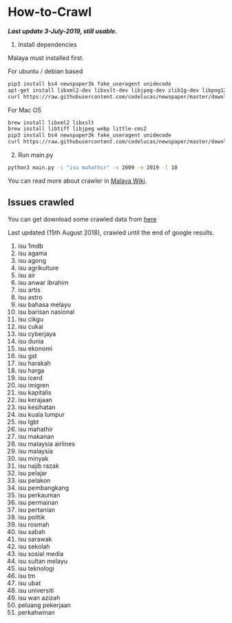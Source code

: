 # How-to-Crawl

**_Last update 3-July-2019, still usable._**

1. Install dependencies

Malaya must installed first.

For ubuntu / debian based
```bash
pip3 install bs4 newspaper3k fake_useragent unidecode
apt-get install libxml2-dev libxslt-dev libjpeg-dev zlib1g-dev libpng12-dev -y
curl https://raw.githubusercontent.com/codelucas/newspaper/master/download_corpora.py | python3
```

For Mac OS
```bash
brew install libxml2 libxslt
brew install libtiff libjpeg webp little-cms2
pip3 install bs4 newspaper3k fake_useragent unidecode
curl https://raw.githubusercontent.com/codelucas/newspaper/master/download_corpora.py | python3
```

2. Run main.py

```bash
python3 main.py -i "isu mahathir" -s 2009 -e 2019 -l 10
```

You can read more about crawler in [Malaya Wiki](https://github.com/DevconX/Malaya/wiki).

## Issues crawled

You can get download some crawled data from [here](https://s3-ap-southeast-1.amazonaws.com/huseinhouse-storage/crawler-data.zip)

Last updated (15th August 2018), crawled until the end of google results.

1. isu 1mdb
2. isu agama
3. isu agong
4. isu agrikulture
5. isu air
6. isu anwar ibrahim
7. isu artis
8. isu astro
9. isu bahasa melayu
10. isu barisan nasional
11. isu cikgu
12. isu cukai
13. isu cyberjaya
14. isu dunia
15. isu ekonomi
16. isu gst
17. isu harakah
18. isu harga
19. isu icerd
20. isu imigren
21. isu kapitalis
22. isu kerajaan
23. isu kesihatan
24. isu kuala lumpur
25. isu lgbt
26. isu mahathir
27. isu makanan
28. isu malaysia airlines
29. isu malaysia
30. isu minyak
31. isu najib razak
32. isu pelajar
33. isu pelakon
34. isu pembangkang
35. isu perkauman
36. isu permainan
37. isu pertanian
38. isu politik
39. isu rosmah
40. isu sabah
41. isu sarawak
42. isu sekolah
43. isu sosial media
44. isu sultan melayu
45. isu teknologi
46. isu tm
47. isu ubat
48. isu universiti
49. isu wan azizah
50. peluang pekerjaan
51. perkahwinan
